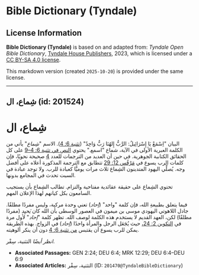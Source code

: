 # Bible Dictionary (Tyndale)

## License Information

**Bible Dictionary (Tyndale)** is based on and adapted from: _Tyndale Open Bible Dictionary_, [Tyndale House Publishers](https://tyndaleopenresources.com/), 2023, which is licensed under a [CC BY-SA 4.0 license](https://creativecommons.org/licenses/by-sa/4.0/legalcode.en).

This markdown version (created `2025-10-20`) is provided under the same license.



--------------------------------

## شِماع، ال (id: 201524)

شِماع، ال
=========

البيان "اِسْمَعْ يَا إِسْرَائِيلُ: الرَّبُّ إِلهُنَا رَبٌّ وَاحِدٌ" ([تثنية 6: 4](https://ref.ly/Deut6:4)). الاسم "*شِماع*" يأتي من الكلمة العبرية الأولى في الآية، شماع "اسمع." يحتوي [النص في تثنية 6: 4–9](https://ref.ly/Deut6:4-Deut6:9) على كل الحقائق الكتابية الجوهرية. في حين أن العديد من الترجمات للعدد [4](https://ref.ly/Deut6:4) صحيحة نحويًا، فإن كلمات الرب يسوع في [مَرْقُس 12: 29](https://ref.ly/Mark12:29) تتطابق مع الترجمة المذكورة أعلاه على أفضل وجه. يُصلِّي اليهود المتدينون الشِماع ثلاث مرات يوميًّا كعبادة للرب. ولا توجد عبادة في السبت تحدث في المجامع بدونها.

تحتوي الشِماع على حقيقة عقائدية مفتاحية والتزام. تطالب الشِماع بأن يستجيب السامعون بكل كيانهم لهذا الإعلان المهم.

فيما يتعلق بطبيعةِ الله، فإن كلمة "واحد" (*إحاد*) تعني وحدة مركبة، وليس مفردًا مطلقًا. جادل اللاهوتي اليهودي موسى بن ميمون في العصور الوسطى بأن الله كان *يَحيِد* (مفردًا مطلقًا) لكن، العهد القديم لا يستخدم هذه الكلمة لوصف الله. تظهر كلمة "*إحاد*" لأول مرة في [التكوين 2: 24،](https://ref.ly/Gen2:24) حيث يُجَعَل الرجل والمرأة واحدًا (*إحاد*) في الزواج. بهذه الطريقة يمكن للرب يسوع أن يقتبس [من تثنية 6: 4](https://ref.ly/Deut6:4) دون أن ينكر ألوهيته.

*انظر أيضًا* التثنية، سِفْر.

* **Associated Passages:** GEN 2:24; DEU 6:4; MRK 12:29; DEU 6:4–DEU 6:9
* **Associated Articles:** التثنية، سِفْر (ID: `201470@TyndaleBibleDictionary`)

